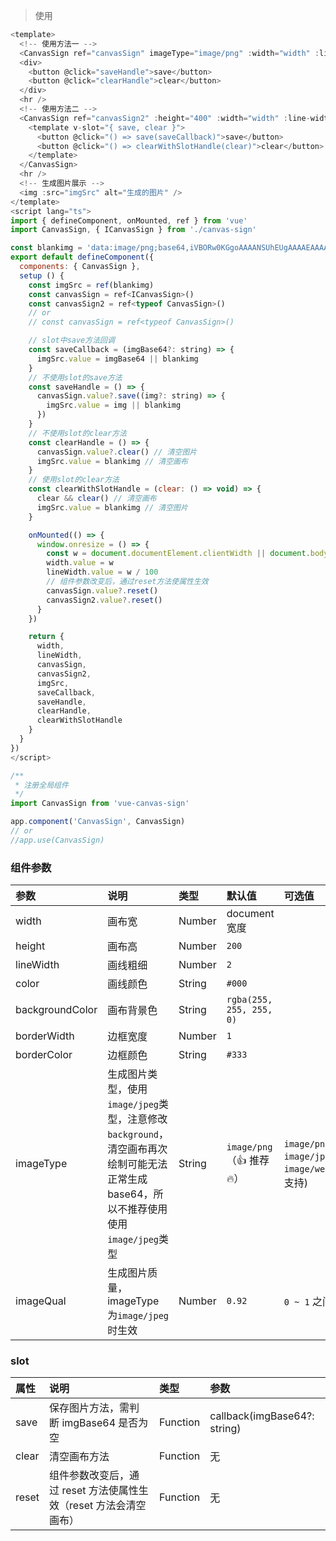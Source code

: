 > 使用

```js
<template>
  <!-- 使用方法一 -->
  <CanvasSign ref="canvasSign" imageType="image/png" :width="width" :line-width="lineWidth" :image-qual="0.01" background-color="#EEE" />
  <div>
    <button @click="saveHandle">save</button>
    <button @click="clearHandle">clear</button>
  </div>
  <hr />
  <!-- 使用方法二 -->
  <CanvasSign ref="canvasSign2" :height="400" :width="width" :line-width="lineWidth">
    <template v-slot="{ save, clear }">
      <button @click="() => save(saveCallback)">save</button>
      <button @click="() => clearWithSlotHandle(clear)">clear</button>
    </template>
  </CanvasSign>
  <hr />
  <!-- 生成图片展示 -->
  <img :src="imgSrc" alt="生成的图片" />
</template>
<script lang="ts">
import { defineComponent, onMounted, ref } from 'vue'
import CanvasSign, { ICanvasSign } from './canvas-sign'

const blankimg = 'data:image/png;base64,iVBORw0KGgoAAAANSUhEUgAAAAEAAAABCAYAAAAfFcSJAAAAC0lEQVQYV2NgAAIAAAUAAarVyFEAAAAASUVORK5CYII='
export default defineComponent({
  components: { CanvasSign },
  setup () {
    const imgSrc = ref(blankimg)
    const canvasSign = ref<ICanvasSign>()
    const canvasSign2 = ref<typeof CanvasSign>()
    // or
    // const canvasSign = ref<typeof CanvasSign>()

    // slot中save方法回调
    const saveCallback = (imgBase64?: string) => {
      imgSrc.value = imgBase64 || blankimg
    }
    // 不使用slot的save方法
    const saveHandle = () => {
      canvasSign.value?.save((img?: string) => {
        imgSrc.value = img || blankimg
      })
    }
    // 不使用slot的clear方法
    const clearHandle = () => {
      canvasSign.value?.clear() // 清空图片
      imgSrc.value = blankimg // 清空画布
    }
    // 使用slot的clear方法
    const clearWithSlotHandle = (clear: () => void) => {
      clear && clear() // 清空画布
      imgSrc.value = blankimg // 清空图片
    }

    onMounted(() => {
      window.onresize = () => {
        const w = document.documentElement.clientWidth || document.body.clientWidth
        width.value = w
        lineWidth.value = w / 100
        // 组件参数改变后，通过reset方法使属性生效
        canvasSign.value?.reset()
        canvasSign2.value?.reset()
      }
    })

    return {
      width,
      lineWidth,
      canvasSign,
      canvasSign2,
      imgSrc,
      saveCallback,
      saveHandle,
      clearHandle,
      clearWithSlotHandle
    }
  }
})
</script>

/**
 * 注册全局组件
 */
import CanvasSign from 'vue-canvas-sign'

app.component('CanvasSign', CanvasSign)
// or
//app.use(CanvasSign)
```

### 组件参数

| 参数            | 说明                                                                                                                                  | 类型   | 默认值                    | 可选值                                                           |
| :-------------- | :------------------------------------------------------------------------------------------------------------------------------------ | :----- | :------------------------ | :--------------------------------------------------------------- |
| width           | 画布宽                                                                                                                                | Number | document 宽度             |                                                                  |
| height          | 画布高                                                                                                                                | Number | `200`                     |                                                                  |
| lineWidth       | 画线粗细                                                                                                                              | Number | `2`                       |                                                                  |
| color           | 画线颜色                                                                                                                              | String | `#000`                    |                                                                  |
| backgroundColor | 画布背景色                                                                                                                            | String | `rgba(255, 255, 255, 0)`  |                                                                  |
| borderWidth     | 边框宽度                                                                                                                              | Number | `1`                       |                                                                  |
| borderColor     | 边框颜色                                                                                                                              | String | `#333`                    |                                                                  |
| imageType       | 生成图片类型，使用`image/jpeg`类型，注意修改`background`，清空画布再次绘制可能无法正常生成 base64，所以不推荐使用使用`image/jpeg`类型 | String | `image/png`（👍 推荐 🔥） | `image/png` &#124; `image/jpeg` &#124; `image/webp`(Chrome 支持) |
| imageQual       | 生成图片质量，imageType 为`image/jpeg`时生效                                                                                          | Number | `0.92`                    | `0 ~ 1` 之间数字                                                 |

### slot

| 属性  | 说明                                                              | 类型     | 参数                         |
| :---- | :---------------------------------------------------------------- | :------- | :--------------------------- |
| save  | 保存图片方法，需判断 imgBase64 是否为空                           | Function | callback(imgBase64?: string) |
| clear | 清空画布方法                                                      | Function | 无                           |
| reset | 组件参数改变后，通过 reset 方法使属性生效（reset 方法会清空画布） | Function | 无                           |
